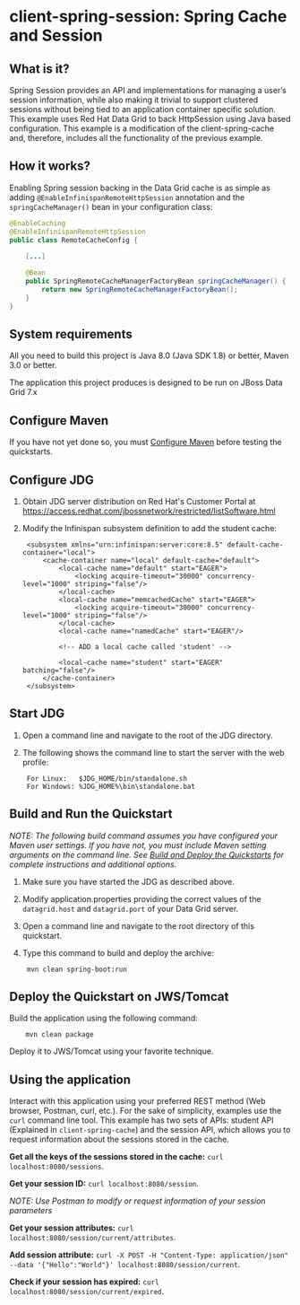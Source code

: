 client-spring-session: Spring Cache and Session
=========================================

What is it?
-----------

Spring Session provides an API and implementations for managing a user’s session information, while also making it trivial to support clustered sessions without being tied to an application container specific solution. This example uses Red Hat Data Grid to back HttpSession using Java based configuration. This example is a modification of the client-spring-cache and, therefore, includes all the functionality of the previous example.


How it works?
-------------

Enabling Spring session backing in the Data Grid cache is as simple as adding `@EnableInfinispanRemoteHttpSession` annotation and the `springCacheManager()` bean in your configuration class:

```java
@EnableCaching
@EnableInfinispanRemoteHttpSession
public class RemoteCacheConfig {
	
    [...]

	@Bean
	public SpringRemoteCacheManagerFactoryBean springCacheManager() {
		return new SpringRemoteCacheManagerFactoryBean();
	}
}
```


System requirements
-------------------

All you need to build this project is Java 8.0 (Java SDK 1.8) or better, Maven 3.0 or better.

The application this project produces is designed to be run on JBoss Data Grid 7.x


Configure Maven
---------------

If you have not yet done so, you must [Configure Maven](https://github.com/jboss-developer/jboss-developer-shared-resources/blob/master/guides/CONFIGURE_MAVEN.md#configure-maven-to-build-and-deploy-the-quickstarts) before testing the quickstarts.
 

Configure JDG
-------------

1. Obtain JDG server distribution on Red Hat's Customer Portal at https://access.redhat.com/jbossnetwork/restricted/listSoftware.html

2. Modify the Infinispan subsystem definition to add the student cache: 

        <subsystem xmlns="urn:infinispan:server:core:8.5" default-cache-container="local">
            <cache-container name="local" default-cache="default">
                <local-cache name="default" start="EAGER">
                    <locking acquire-timeout="30000" concurrency-level="1000" striping="false"/>
                </local-cache>
                <local-cache name="memcachedCache" start="EAGER">
                    <locking acquire-timeout="30000" concurrency-level="1000" striping="false"/>
                </local-cache>
                <local-cache name="namedCache" start="EAGER"/>

                <!-- ADD a local cache called 'student' -->

                <local-cache name="student" start="EAGER" batching="false"/>
            </cache-container>
        </subsystem>

Start JDG
---------

1. Open a command line and navigate to the root of the JDG directory.
2. The following shows the command line to start the server with the web profile:

        For Linux:   $JDG_HOME/bin/standalone.sh
        For Windows: %JDG_HOME%\bin\standalone.bat


Build and Run the Quickstart
----------------------------

_NOTE: The following build command assumes you have configured your Maven user settings. If you have not, you must include Maven setting arguments on the command line. See [Build and Deploy the Quickstarts](../../README.md#build-and-deploy-the-quickstarts) for complete instructions and additional options._

1. Make sure you have started the JDG as described above.
2. Modify application.properties providing the correct values of the `datagrid.host` and `datagrid.port` of your Data Grid server.
3. Open a command line and navigate to the root directory of this quickstart.
4. Type this command to build and deploy the archive:

        mvn clean spring-boot:run


Deploy the Quickstart on JWS/Tomcat 
-----------------------------------

Build the application using the following command:

        mvn clean package

Deploy it to JWS/Tomcat using your favorite technique.


Using the application
---------------------

Interact with this application using your preferred REST method (Web browser, Postman, curl, etc.). For the sake of simplicity, examples use the `curl` command line tool. This example has two sets of APIs: student API (Explained in `client-spring-cache`) and the session API, which allows you to request information about the sessions stored in the cache.

**Get all the keys of the sessions stored in the cache:** `curl localhost:8080/sessions`.

**Get your session ID:** `curl localhost:8080/session`.

_NOTE: Use Postman to modify or request information of your session parameters_

**Get your session attributes:** `curl localhost:8080/session/current/attributes`.

**Add session attribute:** `curl -X POST -H "Content-Type: application/json" --data '{"Hello":"World"}' localhost:8080/session/current`.

**Check if your session has expired:** `curl localhost:8080/session/current/expired`.

